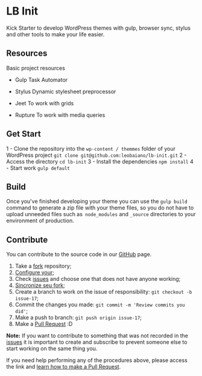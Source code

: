 # LB Init

Kick Starter to develop WordPress themes with gulp, browser sync, stylus and other tools to make your life easier.

## Resources
Basic project resources

- Gulp
Task Automator

- Stylus
Dynamic stylesheet preprocessor

- Jeet
To work with grids

- Rupture
To work with media queries

## Get Start

1 - Clone the repository into the `wp-content / themmes` folder of your WordPress project `git clone git@github.com:leobaiano/lb-init.git`
2 - Access the directory `cd lb-init`
3 - Install the dependencies `npm install`
4 - Start work `gulp default`

## Build

Once you've finished developing your theme you can use the `gulp build` command to generate a zip file with your theme files, so you do not have to upload unneeded files such as` node_modules` and `_source` directories to your environment of production.

## Contribute

You can contribute to the source code in our [GitHub](https://github.com/leobaiano/lb-init) page.

1. Take a [fork](https://help.github.com/articles/fork-a-repo/) repository;
3. [Configure your](https://help.github.com/articles/configuring-a-remote-for-a-fork/);
2. Check [issues](https://github.com/leobaiano/lb-init/issues) and choose one that does not have anyone working;
4. [Sincronize seu fork](https://help.github.com/articles/syncing-a-fork/);
2. Create a branch to work on the issue of responsibility: `git checkout -b issue-17`;
3. Commit the changes you made: `git commit -m 'Review commits you did'`;
4. Make a push to branch: `git push origin issue-17`;
5. Make a [Pull Request](https://help.github.com/articles/using-pull-requests/) :D

**Note:** If you want to contribute to something that was not recorded in the [issues](https://github.com/leobaiano/lb-init/issues) it is important to create and subscribe to prevent someone else to start working on the same thing you.

If you need help performing any of the procedures above, please access the link and [learn how to make a Pull Request](https://help.github.com/articles/creating-a-pull-request/).
